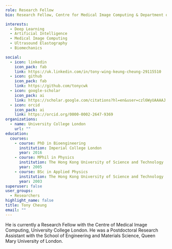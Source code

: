 ```yaml
---
role: Research Fellow
bio: Research Fellow, Centre for Medical Image Computing & Department of Computer Science, University College London

interests:
  - Deep Learning
  - Artificial Intelligence
  - Medical Image Computing
  - Ultrasound Elastography
  - Biomechanics

social:
  - icon: linkedin
    icon_pack: fab
    link: https://uk.linkedin.com/in/tony-wing-keung-cheung-29115510
  - icon: github
    icon_pack: fab
    link: https://github.com/tonycwk
  - icon: google-scholar
    icon_pack: ai
    link: https://scholar.google.com/citations?hl=en&user=czl6WyUAAAAJ
  - icon: orcid
    icon_pack: ai
    link: https://orcid.org/0000-0002-2647-9369
organizations:
  - name: University College London
    url: ""
education:
  courses:
    - course: PhD in Bioengineering
      institution: Imperial College London
      year: 2016
    - course: MPhil in Physics
      institution: The Hong Kong University of Science and Technology
      year: 2005
    - course: BSc in Applied Physics
      institution: The Hong Kong University of Science and Technology
      year: 2003
superuser: false
user_groups:
  - Researchers
highlight_name: false
title: Tony Cheung
email: ""
---
```


He is currently a Research Fellow with the Centre of Medical Image Computing, University College London. He was a Postdoctoral Research Assistant with the School of Engineering and Materials Science, Queen Mary University of London.
